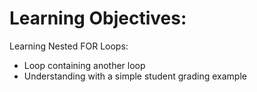 Learning Objectives:
=======================

Learning Nested FOR Loops:
  - Loop containing another loop
  - Understanding with a simple student grading example
  




